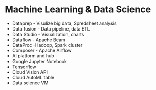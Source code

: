 # Machine Learning & Data Science
* Dataprep - Visulize big data, Spredsheet analysis
* Data fusion - Data pipeline, data ETL
* Data Studio - Visualization, charts
* Dataflow - Apache Beam
* DataProc -Hadoop, Spark cluster
* Composer - Apache Airflow
* AI platform and hub - 
* Google Jupyter Notebook
* Tensorflow
* Cloud Vision API
* Cloud AutoML table
* Data science VM